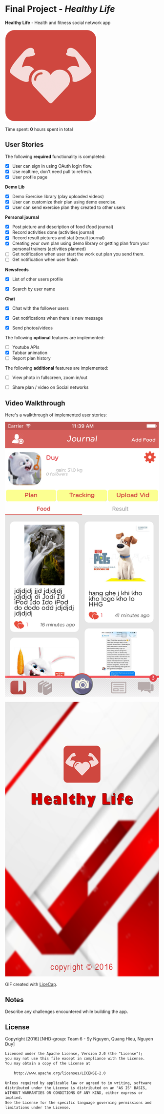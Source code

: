 # Final Project - *Healthy Life*

**Healthy Life** - Health and fitness social network app

![App Icon](HealthyLife/Resources/images/app_icon@3x.png)

Time spent: **0** hours spent in total

## User Stories

The following **required** functionality is completed:

- [x] User can sign in using OAuth login flow.
- [x] Use realtime, don't need pull to refresh.
- [x] User profile page

**Demo Lib**

- [x] Demo Exercise library (play uploaded videos)
- [x] User can customize their plan using demo exercise. 
- [x] User can send exercise plan they created to other users

**Personal journal**

- [x] Post picture and description of food (food journal)
- [x] Record activities done  (activities journal)
- [x] Record result pictures and stat (result journal)
- [x] Creating your own plan using demo library or getting plan from your personal trainers (activities planned)
- [ ] Get notification when user start the work out plan you send them. 
- [ ] Get notification when user finish 

**Newsfeeds**

- [x] List of other users profile
- [x] Search by user name 


**Chat**

- [x] Chat with the follower users
- [x] Get notifications when there is new message
- [x] Send photos/videos


The following **optional** features are implemented:

- [ ] Youtube APIs
- [x] Tabbar animation
- [ ] Report plan history

The following **additional** features are implemented:

- [ ] View photo in fullscreen, zoom in/out
- [ ] Share plan / video on Social networks


## Video Walkthrough

Here's a walkthrough of implemented user stories:

![Layout](HealthyLife/Resources/images/layout.png)

![LaunchImage](HealthyLife/Resources/images/LaunchImage-ios7-retina4@2x.png)


GIF created with [LiceCap](http://www.cockos.com/licecap/).

## Notes

Describe any challenges encountered while building the app.

## License

Copyright [2016] [NHD-group: Team 6 - Sy Nguyen, Quang Hieu, Nguyen Duy]

    Licensed under the Apache License, Version 2.0 (the "License");
    you may not use this file except in compliance with the License.
    You may obtain a copy of the License at

        http://www.apache.org/licenses/LICENSE-2.0

    Unless required by applicable law or agreed to in writing, software
    distributed under the License is distributed on an "AS IS" BASIS,
    WITHOUT WARRANTIES OR CONDITIONS OF ANY KIND, either express or implied.
    See the License for the specific language governing permissions and
    limitations under the License.

